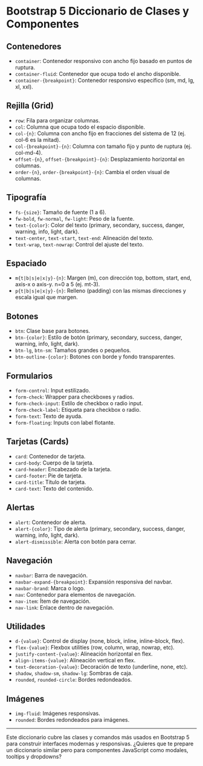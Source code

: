 # Bootstrap 5 Diccionario de Clases y Componentes

## Contenedores
- `container`: Contenedor responsivo con ancho fijo basado en puntos de ruptura.
- `container-fluid`: Contenedor que ocupa todo el ancho disponible.
- `container-{breakpoint}`: Contenedor responsivo específico (sm, md, lg, xl, xxl).

## Rejilla (Grid)
- `row`: Fila para organizar columnas.
- `col`: Columna que ocupa todo el espacio disponible.
- `col-{n}`: Columna con ancho fijo en fracciones del sistema de 12 (ej. col-6 es la mitad).
- `col-{breakpoint}-{n}`: Columna con tamaño fijo y punto de ruptura (ej. col-md-4).
- `offset-{n}`, `offset-{breakpoint}-{n}`: Desplazamiento horizontal en columnas.
- `order-{n}`, `order-{breakpoint}-{n}`: Cambia el orden visual de columnas.

## Tipografía
- `fs-{size}`: Tamaño de fuente (1 a 6).
- `fw-bold`, `fw-normal`, `fw-light`: Peso de la fuente.
- `text-{color}`: Color del texto (primary, secondary, success, danger, warning, info, light, dark).
- `text-center`, `text-start`, `text-end`: Alineación del texto.
- `text-wrap`, `text-nowrap`: Control del ajuste del texto.

## Espaciado
- `m{t|b|s|e|x|y}-{n}`: Margen (m), con dirección top, bottom, start, end, axis-x o axis-y. n=0 a 5 (ej. mt-3).
- `p{t|b|s|e|x|y}-{n}`: Relleno (padding) con las mismas direcciones y escala igual que margen.

## Botones
- `btn`: Clase base para botones.
- `btn-{color}`: Estilo de botón (primary, secondary, success, danger, warning, info, light, dark).
- `btn-lg`, `btn-sm`: Tamaños grandes o pequeños.
- `btn-outline-{color}`: Botones con borde y fondo transparentes.

## Formularios
- `form-control`: Input estilizado.
- `form-check`: Wrapper para checkboxes y radios.
- `form-check-input`: Estilo de checkbox o radio input.
- `form-check-label`: Etiqueta para checkbox o radio.
- `form-text`: Texto de ayuda.
- `form-floating`: Inputs con label flotante.

## Tarjetas (Cards)
- `card`: Contenedor de tarjeta.
- `card-body`: Cuerpo de la tarjeta.
- `card-header`: Encabezado de la tarjeta.
- `card-footer`: Pie de tarjeta.
- `card-title`: Título de tarjeta.
- `card-text`: Texto del contenido.

## Alertas
- `alert`: Contenedor de alerta.
- `alert-{color}`: Tipo de alerta (primary, secondary, success, danger, warning, info, light, dark).
- `alert-dismissible`: Alerta con botón para cerrar.

## Navegación
- `navbar`: Barra de navegación.
- `navbar-expand-{breakpoint}`: Expansión responsiva del navbar.
- `navbar-brand`: Marca o logo.
- `nav`: Contenedor para elementos de navegación.
- `nav-item`: Ítem de navegación.
- `nav-link`: Enlace dentro de navegación.

## Utilidades
- `d-{value}`: Control de display (none, block, inline, inline-block, flex).
- `flex-{value}`: Flexbox utilities (row, column, wrap, nowrap, etc).
- `justify-content-{value}`: Alineación horizontal en flex.
- `align-items-{value}`: Alineación vertical en flex.
- `text-decoration-{value}`: Decoración de texto (underline, none, etc).
- `shadow`, `shadow-sm`, `shadow-lg`: Sombras de caja.
- `rounded`, `rounded-circle`: Bordes redondeados.

## Imágenes
- `img-fluid`: Imágenes responsivas.
- `rounded`: Bordes redondeados para imágenes.

---

Este diccionario cubre las clases y comandos más usados en Bootstrap 5 para construir interfaces modernas y responsivas. ¿Quieres que te prepare un diccionario similar pero para componentes JavaScript como modales, tooltips y dropdowns?
